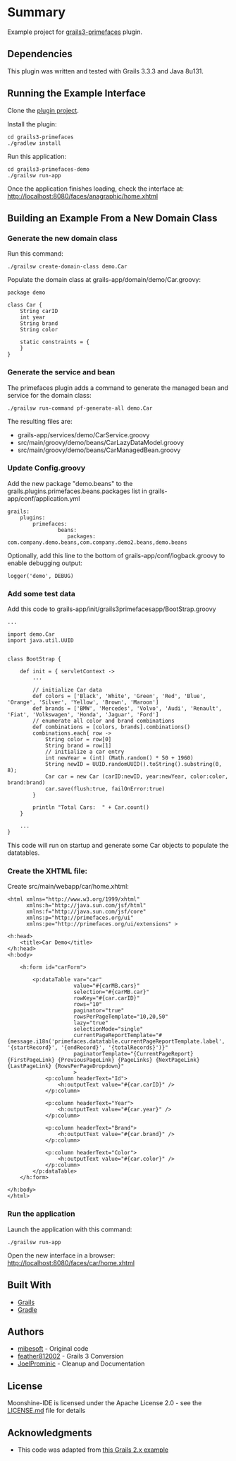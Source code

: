 # Summary

Example project for [grails3-primefaces](TODO) plugin.

## Dependencies

This plugin was written and tested with Grails 3.3.3 and Java 8u131.

## Running the Example Interface

Clone the [plugin project](https://github.com/prominic/grails3-primefaces).

Install the plugin:

    cd grails3-primefaces
    ./gradlew install
    
Run this application:

    cd grails3-primefaces-demo
    ./grailsw run-app    
    
Once the application finishes loading, check the interface at:  [http://localhost:8080/faces/anagraphic/home.xhtml](http://localhost:8080/faces/anagraphic/home.xhtml)


## Building an Example From a New Domain Class

### Generate the new domain class

Run this command:

    ./grailsw create-domain-class demo.Car

Populate the domain class at grails-app/domain/demo/Car.groovy:
```
package demo
 
class Car {
    String carID
    int year
    String brand
    String color
 
    static constraints = {
    }
}
```

### Generate the service and bean

The primefaces plugin adds a command to generate the managed bean and service for the domain class:

    ./grailsw run-command pf-generate-all demo.Car

The resulting files are:
* grails-app/services/demo/CarService.groovy
* src/main/groovy/demo/beans/CarLazyDataModel.groovy
* src/main/groovy/demo/beans/CarManagedBean.groovy

### Update Config.groovy

Add the new package "demo.beans" to the grails.plugins.primefaces.beans.packages list in grails-app/conf/application.yml
```
grails:
    plugins:
        primefaces:
                beans:
                   packages: com.company.demo.beans,com.company.demo2.beans,demo.beans
```



Optionally, add this line to the bottom of grails-app/conf/logback.groovy to enable debugging output:
```
logger('demo', DEBUG)
```

### Add some test data

Add this code to grails-app/init/grails3primefacesapp/BootStrap.groovy
```
...
 
import demo.Car
import java.util.UUID
 
 
class BootStrap {
 
    def init = { servletContext ->
        ...
 
        // initialize Car data
        def colors = ['Black', 'White', 'Green', 'Red', 'Blue', 'Orange', 'Silver', 'Yellow', 'Brown', 'Maroon']
        def brands = ['BMW', 'Mercedes', 'Volvo', 'Audi', 'Renault', 'Fiat', 'Volkswagen', 'Honda', 'Jaguar', 'Ford']
        // enumerate all color and brand combinations
        def combinations = [colors, brands].combinations()
        combinations.each{ row ->
            String color = row[0]
            String brand = row[1]
            // initialize a car entry
            int newYear = (int) (Math.random() * 50 + 1960)
            String newID = UUID.randomUUID().toString().substring(0, 8);
            Car car = new Car (carID:newID, year:newYear, color:color, brand:brand)
            car.save(flush:true, failOnError:true)
        }
 
        println "Total Cars:  " + Car.count()
    }
 
    ...
}
```

This code will run on startup and generate some Car objects to populate the datatables.


### Create the XHTML file:

Create src/main/webapp/car/home.xhtml:
```
<html xmlns="http://www.w3.org/1999/xhtml"
      xmlns:h="http://java.sun.com/jsf/html"
      xmlns:f="http://java.sun.com/jsf/core"
      xmlns:p="http://primefaces.org/ui"
      xmlns:pe="http://primefaces.org/ui/extensions" >
  
<h:head>
    <title>Car Demo</title>
</h:head>
<h:body>
  
    <h:form id="carForm">
  
        <p:dataTable var="car"
                     value="#{carMB.cars}"
                     selection="#{carMB.car}"
                     rowKey="#{car.carID}"
                     rows="10"
                     paginator="true"
                     rowsPerPageTemplate="10,20,50"
                     lazy="true"
                     selectionMode="single"
                     currentPageReportTemplate="#{message.i18n('primefaces.datatable.currentPageReportTemplate.label', '{startRecord}', '{endRecord}', '{totalRecords}')}"
                     paginatorTemplate="{CurrentPageReport}  {FirstPageLink} {PreviousPageLink} {PageLinks} {NextPageLink} {LastPageLink} {RowsPerPageDropdown}"
                     >
            <p:column headerText="Id">
                <h:outputText value="#{car.carID}" />
            </p:column>
  
            <p:column headerText="Year">
                <h:outputText value="#{car.year}" />
            </p:column>
  
            <p:column headerText="Brand">
                <h:outputText value="#{car.brand}" />
            </p:column>
  
            <p:column headerText="Color">
                <h:outputText value="#{car.color}" />
            </p:column>
        </p:dataTable>
    </h:form>
  
</h:body>
</html>
```

### Run the application

Launch the application with this command:

    ./grailsw run-app

Open the new interface in a browser: [http://localhost:8080/faces/car/home.xhtml](http://localhost:8080/faces/car/home.xhtml)

## Built With

* [Grails](http://grails.org/download.html)
* [Gradle](https://gradle.com/)

## Authors

* [mibesoft](https://github.com/mibesoft/primefaces) - Original code 
* [feather812002](https://github.com/feather812002) - Grails 3 Conversion
* [JoelProminic](https://github.com/JoelProminic) - Cleanup and Documentation

## License

Moonshine-IDE is licensed under the Apache License 2.0 - see the [LICENSE.md](TODO) file for details

## Acknowledgments

* This code was adapted from [this Grails 2.x example](https://github.com/mibesoft/grails-primefaces-demo)
